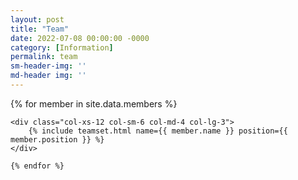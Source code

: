 ```yaml
---
layout: post
title: "Team"
date: 2022-07-08 00:00:00 -0000
category: [Information]
permalink: team
sm-header-img: ''
md-header img: ''
---
```




<div class="row">
    {% for member in site.data.members %}
    
    <div class="col-xs-12 col-sm-6 col-md-4 col-lg-3">
        {% include teamset.html name={{ member.name }} position={{ member.position }} %}
    </div>

    {% endfor %}
</div>